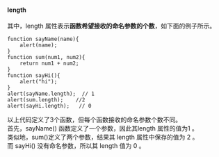 #### length

其中，length 属性表示**函数希望接收的命名参数的个数**，如下面的例子所示。  

	function sayName(name){
    	alert(name);
    }
    function sum(num1, num2){
    	return num1 + num2;
    }
    function sayHi(){
    	alert("hi");
    }
    alert(sayName.length);  // 1
    alert(sum.length);    //2
    alert(sayHi.length);   // 0
     
以上代码定义了3个函数，但每个函数接收的命名参数个数不同。  
首先，sayName() 函数定义了一个参数，因此其length 属性的值为1 。  
类似地，sum()定义了两个参数，结果其 length 属性中保存的值为 2 。  
而 sayHi() 没有命名参数，所以其 length 值为 0 。

